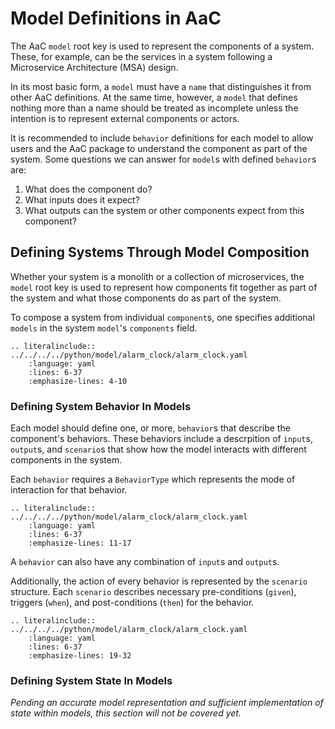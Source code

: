 # Model Definitions in AaC

The AaC `model` root key is used to represent the components of a system. These,
for example, can be the services in a system following a Microservice
Architecture (MSA) design.

In its most basic form, a `model` must have a `name` that distinguishes it from
other AaC definitions. At the same time, however, a `model` that defines nothing
more than a name should be treated as incomplete unless the intention is to
represent external components or actors.

It is recommended to include `behavior` definitions for each model to allow
users and the AaC package to understand the component as part of the system.
Some questions we can answer for `model`s with defined `behavior`s are:

1. What does the component do?
1. What inputs does it expect?
1. What outputs can the system or other components expect from this component?

## Defining Systems Through Model Composition

Whether your system is a monolith or a collection of microservices, the `model`
root key is used to represent how components fit together as part of the system
and what those components do as part of the system.

To compose a system from individual `component`s, one specifies additional
`models` in the system `model`'s `components` field.

```{eval-rst}
.. literalinclude:: ../../../../python/model/alarm_clock/alarm_clock.yaml
    :language: yaml
    :lines: 6-37
    :emphasize-lines: 4-10
```

### Defining System Behavior In Models

Each model should define one, or more, `behavior`s that describe the component's
behaviors. These behaviors include a descrpition of `input`s, `output`s, and
`scenario`s that show how the model interacts with different components in the
system.

Each `behavior` requires a `BehaviorType` which represents the mode of
interaction for that behavior.

```{eval-rst}
.. literalinclude:: ../../../../python/model/alarm_clock/alarm_clock.yaml
    :language: yaml
    :lines: 6-37
    :emphasize-lines: 11-17
```

A `behavior` can also have any combination of `input`s and `output`s.

Additionally, the action of every behavior is represented by the `scenario`
structure. Each `scenario` describes necessary pre-conditions (`given`),
triggers (`when`), and post-conditions (`then`) for the behavior.

```{eval-rst}
.. literalinclude:: ../../../../python/model/alarm_clock/alarm_clock.yaml
    :language: yaml
    :lines: 6-37
    :emphasize-lines: 19-32
```

### Defining System State In Models

*Pending an accurate model representation and sufficient implementation of state
within models, this section will not be covered yet.*
